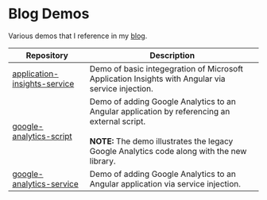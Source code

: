 # Blog Demos

Various demos that I reference in my [blog](http://jdav.is/blog).

| Repository | Description |  
|---         |---          | 
| [application-insights-service](./application-insights-service) | Demo of basic integegration of Microsoft Application Insights with Angular via service injection. |
| [google-analytics-script](./google-analytics-script) | Demo of adding Google Analytics to an Angular application by referencing an external script.<br /><br />**NOTE:** The demo illustrates the legacy Google Analytics code along with the new library.  |
| [google-analytics-service](./google-analytics-service) | Demo of adding Google Analytics to an Angular application via service injection.  |